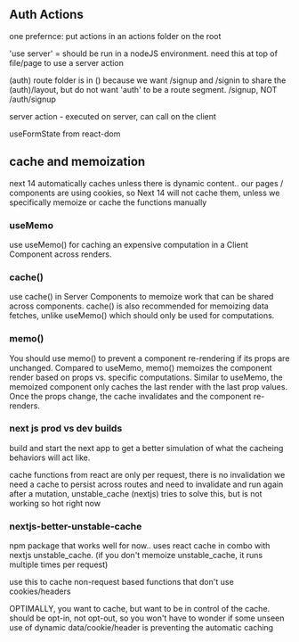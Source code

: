 ## Auth Actions

one prefernce: put actions in an actions folder on the root

'use server' = should be run in a nodeJS environment. need this at top of file/page to use a server action

(auth) route folder is in () because we want /signup and /signin to share the (auth)/layout, but do not want 'auth' to be a route segment.
/signup, NOT /auth/signup

server action - executed on server, can call on the client

useFormState from react-dom

## cache and memoization

next 14 automatically caches unless there is dynamic content..
our pages / components are using cookies, so Next 14 will not cache them, unless we specifically memoize or cache the functions manually

### useMemo

use useMemo() for caching an expensive computation in a Client Component across renders.

### cache()

use cache() in Server Components to memoize work that can be shared across components.
cache() is also recommended for memoizing data fetches, unlike useMemo() which should only be used for computations.

### memo()

You should use memo() to prevent a component re-rendering if its props are unchanged.
Compared to useMemo, memo() memoizes the component render based on props vs. specific computations. Similar to useMemo, the memoized component only caches the last render with the last prop values. Once the props change, the cache invalidates and the component re-renders.

### next js prod vs dev builds

build and start the next app to get a better simulation of what the cacheing behaviors will act like.

cache functions from react are only per request, there is no invalidation
we need a cache to persist across routes and need to invalidate and run again after a mutation,
unstable_cache (nextjs) tries to solve this, but is not working so hot right now

### nextjs-better-unstable-cache

npm package that works well for now..
uses react cache in combo with nextjs unstable_cache.
(if you don't memoize unstable_cache, it runs multiple times per request)

use this to cache non-request based functions that don't use cookies/headers

OPTIMALLY, you want to cache, but want to be in control of the cache. should be opt-in, not opt-out, so you won't have to wonder if some unseen use of dynamic data/cookie/header is preventing the automatic caching
